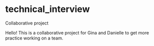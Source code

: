 # technical_interview
Collaborative project

Hello! This is a collaborative project for Gina and Danielle to get more practice working on a team.